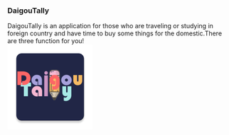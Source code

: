 ### DaigouTally
 DaigouTally is an application for those who are traveling or studying in foreign country and have time to buy some things for the domestic.There are three function for you!  
![TheIcon](https://github.com/SWerllen/DaigouTally/blob/master/app/src/main/res/mipmap-xxxhdpi/ic_launcher.png)
